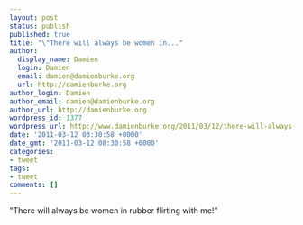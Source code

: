 ```yaml
---
layout: post
status: publish
published: true
title: "\"There will always be women in..."
author:
  display_name: Damien
  login: Damien
  email: damien@damienburke.org
  url: http://damienburke.org
author_login: Damien
author_email: damien@damienburke.org
author_url: http://damienburke.org
wordpress_id: 1377
wordpress_url: http://www.damienburke.org/2011/03/12/there-will-always-be-women-in/
date: '2011-03-12 03:30:58 +0000'
date_gmt: '2011-03-12 08:30:58 +0000'
categories:
- tweet
tags:
- tweet
comments: []
---
```

<p>"There will always be women in rubber flirting with me!"</p>

